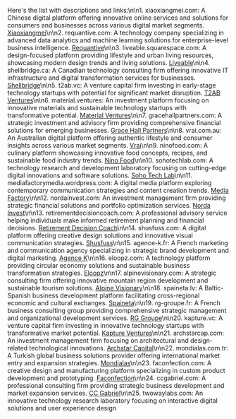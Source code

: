 Here's the list with descriptions and links:\n\n1. xiaoxiangmei.com: A Chinese digital platform offering innovative online services and solutions for consumers and businesses across various digital market segments. [Xiaoxiangmei](http://xiaoxiangmei.com)\n\n2. requantive.com: A technology company specializing in advanced data analytics and machine learning solutions for enterprise-level business intelligence. [Requantive](http://requantive.com)\n\n3. liveable.squarespace.com: A design-focused platform providing lifestyle and urban living resources, showcasing modern design trends and living solutions. [Liveable](http://liveable.squarespace.com)\n\n4. shellbridge.ca: A Canadian technology consulting firm offering innovative IT infrastructure and digital transformation services for businesses. [Shellbridge](http://shellbridge.ca)\n\n5. t2ab.vc: A venture capital firm investing in early-stage technology startups with potential for significant market disruption. [T2AB Ventures](http://t2ab.vc)\n\n6. material.ventures: An investment platform focusing on innovative materials and sustainable technology startups with transformative potential. [Material Ventures](http://material.ventures)\n\n7. gracehallpartners.com: A strategic investment and advisory firm providing comprehensive financial solutions for emerging businesses. [Grace Hall Partners](http://gracehallpartners.com)\n\n8. vrai.com.au: An Australian digital platform offering authentic lifestyle and consumer insights across various market segments. [Vrai](http://vrai.com.au)\n\n9. ninofood.com: A culinary platform showcasing innovative food concepts, recipes, and sustainable food industry trends. [Nino Food](http://ninofood.com)\n\n10. sohotechlab.com: A technology research and development laboratory focusing on cutting-edge digital innovations and software solutions. [Soho Tech Lab](http://sohotechlab.com)\n\n11. mediafactorymedia.wordpress.com: A digital media platform exploring contemporary communication strategies and content creation trends. [Media Factory](http://mediafactorymedia.wordpress.com)\n\n12. nordainvest.com: An investment management firm providing strategic financial solutions and portfolio optimization services. [Norda Invest](http://nordainvest.com)\n\n13. retirementdecisioncoach.com: A professional advisory service helping individuals make informed retirement planning and financial decisions. [Retirement Decision Coach](http://retirementdecisioncoach.com)\n\n14. shusfuss.com: A digital platform offering creative design solutions and innovative visual communication strategies. [Shusfuss](http://shusfuss.com)\n\n15. agence-k.fr: A French marketing and communication agency specializing in strategic brand development and digital marketing. [Agence K](http://agence-k.fr)\n\n16. eloopz.com: A technology platform providing circular economy solutions and sustainable business transformation strategies. [Eloopz](http://eloopz.com)\n\n17. alpinevisionary.com: A strategic consulting firm offering innovative mountain region development and sustainable tourism solutions. [Alpine Visionary](http://alpinevisionary.com)\n\n18. spaineta.lv: A Baltic-Spanish business development platform facilitating cross-regional economic and cultural exchanges. [Spaineta](http://spaineta.lv)\n\n19. rg-groupe.fr: A French business consulting group providing comprehensive strategic management and organizational development services. [RG Groupe](http://rg-groupe.fr)\n\n20. kapture.vc: A venture capital firm investing in innovative technology startups with transformative market potential. [Kapture Ventures](http://kapture.vc)\n\n21. archstarcap.com: An investment management firm focusing on architectural and design-related technological innovations. [Archstar Capital](http://archstarcap.com)\n\n22. mondialas.com.tr: A Turkish global business solutions provider offering international market entry and expansion strategies. [Mondialas](http://mondialas.com.tr)\n\n23. faconfection.com: A creative design and manufacturing platform specializing in custom product development and prototyping. [Faconfection](http://faconfection.com)\n\n24. ccgabriel.com: A professional consulting firm providing strategic business development and market expansion services. [CC Gabriel](http://ccgabriel.com)\n\n25. twowaylabs.com: An innovative technology research laboratory focusing on interactive digital solutions and user experience design
